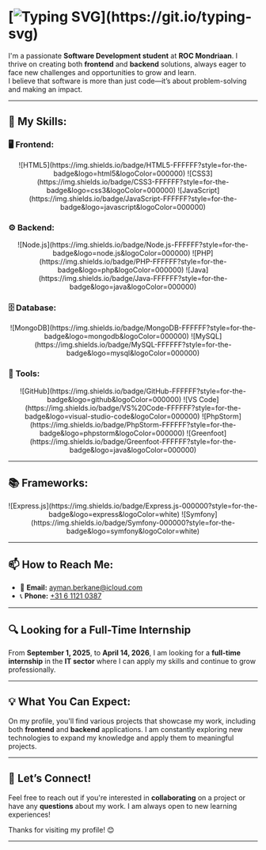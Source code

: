 # [![Typing SVG](https://readme-typing-svg.herokuapp.com?size=34&width=600&color=FFFFFF&font=pacifico&lines=Hey!+I'm+Ayman+Berkane;Software+Developer+%7C+Problem+Solver;Always+learning+new+tech!)](https://git.io/typing-svg)

I'm a passionate **Software Development student** at **ROC Mondriaan**. I thrive on creating both **frontend** and **backend** solutions, always eager to face new challenges and opportunities to grow and learn.  
I believe that software is more than just code—it’s about problem-solving and making an impact.

---

## 🚀 **My Skills:**

### 🖥 **Frontend:**
<div align="center">
  ![HTML5](https://img.shields.io/badge/HTML5-FFFFFF?style=for-the-badge&logo=html5&logoColor=000000)
  ![CSS3](https://img.shields.io/badge/CSS3-FFFFFF?style=for-the-badge&logo=css3&logoColor=000000)
  ![JavaScript](https://img.shields.io/badge/JavaScript-FFFFFF?style=for-the-badge&logo=javascript&logoColor=000000)
</div>

### ⚙ **Backend:**
<div align="center">
  ![Node.js](https://img.shields.io/badge/Node.js-FFFFFF?style=for-the-badge&logo=node.js&logoColor=000000)  
  ![PHP](https://img.shields.io/badge/PHP-FFFFFF?style=for-the-badge&logo=php&logoColor=000000)  
  ![Java](https://img.shields.io/badge/Java-FFFFFF?style=for-the-badge&logo=java&logoColor=000000)
</div>

### 🗄 **Database:**
<div align="center">
  ![MongoDB](https://img.shields.io/badge/MongoDB-FFFFFF?style=for-the-badge&logo=mongodb&logoColor=000000)  
  ![MySQL](https://img.shields.io/badge/MySQL-FFFFFF?style=for-the-badge&logo=mysql&logoColor=000000)
</div>

### 🔧 **Tools:**
<div align="center">
  ![GitHub](https://img.shields.io/badge/GitHub-FFFFFF?style=for-the-badge&logo=github&logoColor=000000)  
  ![VS Code](https://img.shields.io/badge/VS%20Code-FFFFFF?style=for-the-badge&logo=visual-studio-code&logoColor=000000)  
  ![PhpStorm](https://img.shields.io/badge/PhpStorm-FFFFFF?style=for-the-badge&logo=phpstorm&logoColor=000000)  
  ![Greenfoot](https://img.shields.io/badge/Greenfoot-FFFFFF?style=for-the-badge&logo=java&logoColor=000000)  
</div>

---

## 📚 **Frameworks:**
<div align="center">
  ![Express.js](https://img.shields.io/badge/Express.js-000000?style=for-the-badge&logo=express&logoColor=white)  
  ![Symfony](https://img.shields.io/badge/Symfony-000000?style=for-the-badge&logo=symfony&logoColor=white)  
</div>

---

## 📫 **How to Reach Me:**

- 📧 **Email:** [ayman.berkane@icloud.com](mailto:ayman.berkane@icloud.com)
- 📞 **Phone:** [+31 6 1121 0387](tel:+31611210387)

---

## 🔍 **Looking for a Full-Time Internship**

From **September 1, 2025**, to **April 14, 2026**, I am looking for a **full-time internship** in the **IT sector** where I can apply my skills and continue to grow professionally.

---

## 💡 **What You Can Expect:**

On my profile, you'll find various projects that showcase my work, including both **frontend** and **backend** applications. I am constantly exploring new technologies to expand my knowledge and apply them to meaningful projects.

---

## 💬 **Let’s Connect!**

Feel free to reach out if you're interested in **collaborating** on a project or have any **questions** about my work. I am always open to new learning experiences!

Thanks for visiting my profile! 😊

---

